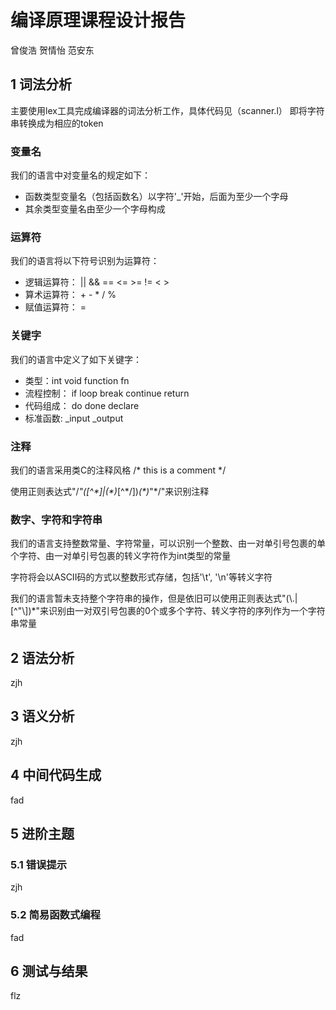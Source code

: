 # 编译原理课程设计报告

曾俊浩 贺情怡 范安东

## 1 词法分析
主要使用lex工具完成编译器的词法分析工作，具体代码见（scanner.l）
即将字符串转换成为相应的token

### 变量名
我们的语言中对变量名的规定如下：
- 函数类型变量名（包括函数名）以字符'_'开始，后面为至少一个字母
- 其余类型变量名由至少一个字母构成

### 运算符
我们的语言将以下符号识别为运算符：
- 逻辑运算符： || && == <= >= != < >
- 算术运算符： + - * / %
- 赋值运算符： =

### 关键字
我们的语言中定义了如下关键字：
- 类型：int void function fn
- 流程控制： if loop break continue return
- 代码组成： do done declare
- 标准函数: _input _output

### 注释
我们的语言采用类C的注释风格 /* this is a comment */

使用正则表达式"/*"([^\*]|(\*)*[^\*/])*(\*)*"*/"来识别注释

### 数字、字符和字符串
我们的语言支持整数常量、字符常量，可以识别一个整数、由一对单引号包裹的单个字符、由一对单引号包裹的转义字符作为int类型的常量

字符将会以ASCII码的方式以整数形式存储，包括'\t', '\n'等转义字符

我们的语言暂未支持整个字符串的操作，但是依旧可以使用正则表达式\"(\\.|[^"\\])*\"来识别由一对双引号包裹的0个或多个字符、转义字符的序列作为一个字符串常量

## 2 语法分析

zjh

## 3 语义分析

zjh

## 4 中间代码生成

fad

## 5 进阶主题

### 5.1 错误提示

zjh

### 5.2 简易函数式编程

fad

## 6 测试与结果

flz

